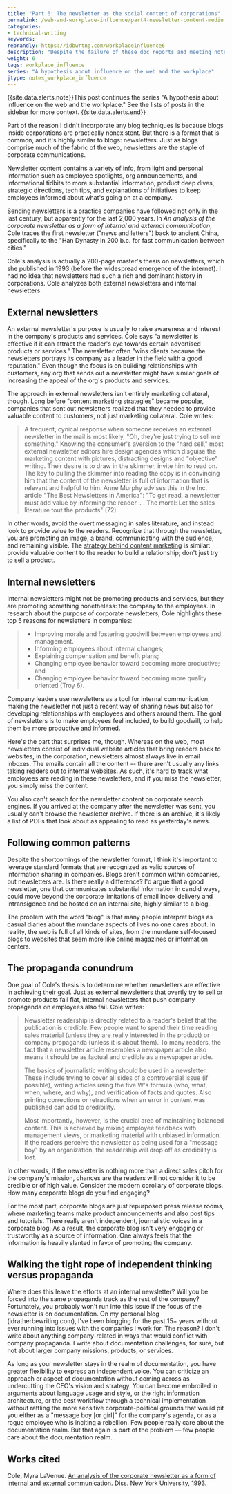 ```yaml
---
title: "Part 6: The newsletter as the social content of corporations"
permalink: /web-and-workplace-influence/part4-newsletter-content-medium.html
categories:
- technical-writing
keywords:
rebrandly: https://idbwrtng.com/workplaceinfluence6
description: "Despite the failure of these doc reports and meeting notes formats, I hardly fault myself. I was simply following the same conventions that nearly any group does inside the corporation &mdash; stuffing all updates into a long email and blasting it out. Different spaces have different communication mediums, and inside the corporation, this was the expected form and delivery."
weight: 6
tags: workplace_influence
series: "A hypothesis about influence on the web and the workplace"
jtype: notes_workplace_influence
---
```


{{site.data.alerts.note}}This post continues the series "A hypothesis about influence on the web and the workplace." See the lists of posts in the sidebar for more context. {{site.data.alerts.end}}

Part of the reason I didn't incorporate any blog techniques is because blogs inside corporations are practically nonexistent. But there is a format that is common, and it's highly similar to blogs: newsletters. Just as blogs comprise much of the fabric of the web, newsletters are the staple of corporate communications.

Newsletter content contains a variety of info, from light and personal information such as employee spotlights, org announcements, and informational tidbits to more substantial information, product deep dives, strategic directions, tech tips, and explanations of initiatives to keep employees informed about what's going on at a company.

Sending newsletters is a practice companies have followed not only in the last century, but apparently for the last 2,000 years. In *An analysis of the corporate newsletter as a form of internal and external communication*, Cole traces the first newsletter ("news and letters") back to ancient China, specifically to the "Han Dynasty in 200 b.c. for fast communication between cities."

Cole's analysis is actually a 200-page master's thesis on newsletters, which she published in 1993 (before the widespread emergence of the internet). I had no idea that newsletters had such a rich and dominant history in corporations. Cole analyzes both external newsletters and internal newsletters.

## External newsletters

An external newsletter's purpose is usually to raise awareness and interest in the company's products and services. Cole says "a newsletter is effective if it can attract the reader's eye towards certain advertised products or services." The newsletter often "wins clients because the newsletters portrays its company as a leader in the field with a good reputation." Even though the focus is on building relationships with customers, any org that sends out a newsletter might have similar goals of increasing the appeal of the org's products and services.

The approach in external newsletters isn't entirely marketing collateral, though. Long before "content marketing strategies" became popular, companies that sent out newsletters realized that they needed to provide valuable content to customers, not just marketing collateral. Cole writes:

> A frequent, cynical response when someone receives an external newsletter in the mail is most likely, "Oh, they're just trying to sell me something." Knowing the consumer's aversion to the "hard sell," most external newsletter editors hire design agencies which disguise the marketing content with pictures, distracting designs and "objective" writing. Their desire is to draw in the skimmer, invite him to read on. The key to pulling the skimmer into reading the copy is in convincing him that the content of the newsletter is full of information that is relevant and helpful to him. Anne Murphy advises this in the Inc. article "The Best Newsletters in America": "To get read, a newsletter must add value by informing the reader. . . The moral: Let the sales literature tout the products" (72).

In other words, avoid the overt messaging in sales literature, and instead look to provide value to the readers. Recognize that through the newsletter, you are promoting an image, a brand, communicating with the audience, and remaining visible. The [strategy behind content marketing](/2016/01/04/content-marketing-to-the-rescue-for-thought-leadership) is similar: provide valuable content to the reader to build a relationship; don't just try to sell a product.

## Internal newsletters

Internal newsletters might not be promoting products and services, but they are promoting something nonetheless: the company to the employees. In research about the purpose of corporate newsletters, Cole highlights these top 5 reasons for newsletters in companies:

> * Improving morale and fostering goodwill between employees and
management.
> * Informing employees about internal changes;
> * Explaining compensation and benefit plans;
> * Changing employee behavior toward becoming more productive; and
> * Changing employee behavior toward becoming more quality
oriented (Troy 6).

Company leaders use newsletters as a tool for internal communication, making the newsletter not just a recent way of sharing news but also for developing relationships with employees and others around them. The goal of newsletters is to make employees feel included, to build goodwill, to help them be more productive and informed.

Here's the part that surprises me, though. Whereas on the web, most newsletters consist of individual website articles that bring readers back to websites, in the corporation, newsletters almost always live in email inboxes. The emails contain all the content -- there aren't usually any links taking readers out to internal websites. As such, it's hard to track what employees are reading in these newsletters, and if you miss the newsletter, you simply miss the content.

You also can't search for the newsletter content on corporate search engines. If you arrived at the company after the newsletter was sent, you usually can't browse the newsletter archive. If there is an archive, it's likely a list of PDFs that look about as appealing to read as yesterday's news.

## Following common patterns

Despite the shortcomings of the newsletter format, I think it's important to leverage standard formats that are recognized as valid sources of information sharing in companies. Blogs aren't common within companies, but newsletters are. Is there really a difference? I'd argue that a good newsletter, one that communicates substantial information in candid ways, could move beyond the corporate limitations of email inbox delivery and intransigence and be hosted on an internal site, highly similar to a blog.

The problem with the word "blog" is that many people interpret blogs as casual diaries about the mundane aspects of lives no one cares about. In reality, the web is full of all kinds of sites, from the mundane self-focused blogs to websites that seem more like online magazines or information centers.

## The propaganda conundrum

One goal of Cole's thesis is to determine whether newsletters are effective in achieving their goal. Just as external newsletters that overtly try to sell or promote products fall flat, internal newsletters that push company propaganda on employees also fail. Cole writes:

> Newsletter readership is directly related to a reader's belief that the publication is credible. Few people want to spend their time reading sales material (unless they are really interested in the product) or company propaganda (unless it is about them). To many readers, the fact that a newsletter article resembles a newspaper article also means it should be as factual and credible as a newspaper article.
>
> The basics of journalistic writing should be used in a newsletter. These include trying to cover all sides of a controversial issue (if possible), writing articles using the five W's formula (who, what, when, where, and why), and verification of facts and quotes. Also printing corrections or retractions when an error in content was published can add to credibility.
>
> Most importantly, however, is the crucial area of maintaining balanced content. This is achieved by mixing employee feedback with management views, or marketing material with unbiased information. If the readers perceive the newsletter as being used for a "message boy" by an organization, the readership will drop off as credibility is lost.

In other words, if the newsletter is nothing more than a direct sales pitch for the company's mission, chances are the readers will not consider it to be credible or of high value. Consider the modern corollary of corporate blogs. How many corporate blogs do you find engaging?

For the most part, corporate blogs are just repurposed press release rooms, where marketing teams make product announcements and also post tips and tutorials. There really aren't independent, journalistic voices in a corporate blog. As a result, the corporate blog isn't very engaging or trustworthy as a source of information. One always feels that the information is heavily slanted in favor of promoting the company.

## Walking the tight rope of independent thinking versus propaganda

Where does this leave the efforts at an internal newsletter? Will you be forced into the same propaganda track as the rest of the company? Fortunately, you probably won't run into this issue if the focus of the newsletter is on documentation. On my personal blog (idratherbewriting.com), I've been blogging for the past 15+ years without ever running into issues with the companies I work for. The reason? I don't write about anything company-related in ways that would conflict with company propaganda. I write about documentation challenges, for sure, but not about larger company missions, products, or services.

As long as your newsletter stays in the realm of documentation, you have greater flexibility to express an independent voice. You can criticize an approach or aspect of documentation without coming across as undercutting the CEO's vision and strategy. You can become embroiled in arguments about language usage and style, or the right information architecture, or the best workflow through a technical implementation without rattling the more sensitive corporate-political grounds that would pit you either as a "message boy [or girl]" for the company's agenda, or as a rogue employee who is inciting a rebellion. Few people really care about the documentation realm. But that again is part of the problem &mdash; few people care about the documentation realm.

## Works cited

Cole, Myra LaVenue. [An analysis of the corporate newsletter as a form of internal and external communication.](https://www.proquest.com/openview/4afa9fd89bdf17a3298db2eccbb38526/1?pq-origsite=gscholar&cbl=18750&diss=y) Diss. New York University, 1993.
